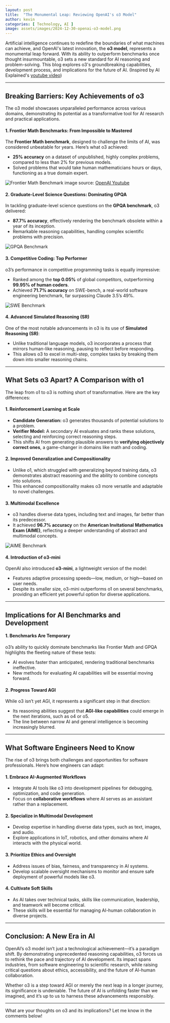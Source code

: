 ```yaml
---
layout: post
title:  "The Monumental Leap: Reviewing OpenAI's o3 Model"
author: kevin
categories: [ Technology, AI ]
image: assets/images/2024-12-30-openai-o3-model.png
---
```


Artificial intelligence continues to redefine the boundaries of what machines can achieve, and OpenAI's latest innovation, the **o3 model**, represents a monumental leap forward. With its ability to outperform benchmarks once thought insurmountable, o3 sets a new standard for AI reasoning and problem-solving. This blog explores o3's groundbreaking capabilities, development process, and implications for the future of AI. (Inspired by AI Explained's [youtube video](https://youtu.be/YAgIh4aFawU?si=SGea3P6p0eJ9VB-X))

---

## **Breaking Barriers: Key Achievements of o3**

The o3 model showcases unparalleled performance across various domains, demonstrating its potential as a transformative tool for AI research and practical applications.

#### **1. Frontier Math Benchmarks: From Impossible to Mastered**
The **Frontier Math benchmark**, designed to challenge the limits of AI, was considered unbeatable for years. Here’s what o3 achieved:
- **25% accuracy** on a dataset of unpublished, highly complex problems, compared to less than 2% for previous models.
- Solved problems that would take human mathematicians hours or days, functioning as a true domain expert.

![Frontier Math Benchmark](../assets/images/frontier-math-benchmark.png)
image source: [OpenAI Youtube](https://www.youtube.com/live/SKBG1sqdyIU)

#### **2. Graduate-Level Science Questions: Dominating GPQA**
In tackling graduate-level science questions on the **GPQA benchmark**, o3 delivered:
- **87.7% accuracy**, effectively rendering the benchmark obsolete within a year of its inception.
- Remarkable reasoning capabilities, handling complex scientific problems with precision.

![GPQA Benchmark](../assets/images/aime-gpqa-benchmark.png)

#### **3. Competitive Coding: Top Performer**
o3’s performance in competitive programming tasks is equally impressive:
- Ranked among the **top 0.05%** of global competitors, outperforming **99.95% of human coders**.
- Achieved **71.7% accuracy** on SWE-bench, a real-world software engineering benchmark, far surpassing Claude 3.5’s 49%.

![SWE Benchmark](../assets/images/swe-benchmark.png)

#### **4. Advanced Simulated Reasoning (SR)**
One of the most notable advancements in o3 is its use of **Simulated Reasoning (SR)**:
- Unlike traditional language models, o3 incorporates a process that mirrors human-like reasoning, pausing to reflect before responding.
- This allows o3 to excel in multi-step, complex tasks by breaking them down into smaller reasoning chains.

---

## **What Sets o3 Apart? A Comparison with o1**

The leap from o1 to o3 is nothing short of transformative. Here are the key differences:

#### **1. Reinforcement Learning at Scale**
- **Candidate Generation:** o3 generates thousands of potential solutions to a problem.
- **Verifier Model:** A secondary AI evaluates and ranks these solutions, selecting and reinforcing correct reasoning steps.
- This shifts AI from generating plausible answers to **verifying objectively correct ones**, a game-changer in domains like math and coding.

#### **2. Improved Generalization and Compositionality**
- Unlike o1, which struggled with generalizing beyond training data, o3 demonstrates abstract reasoning and the ability to combine concepts into solutions.
- This enhanced compositionality makes o3 more versatile and adaptable to novel challenges.

#### **3. Multimodal Excellence**
- o3 handles diverse data types, including text and images, far better than its predecessor.
- It achieved **96.7% accuracy** on the **American Invitational Mathematics Exam (AIME)**, reflecting a deeper understanding of abstract and multimodal concepts.

![AIME Benchmark](../assets/images/aime-benchmark.png)

#### **4. Introduction of o3-mini**
OpenAI also introduced **o3-mini**, a lightweight version of the model:
- Features adaptive processing speeds—low, medium, or high—based on user needs.
- Despite its smaller size, o3-mini outperforms o1 on several benchmarks, providing an efficient yet powerful option for diverse applications.

---

## **Implications for AI Benchmarks and Development**

#### **1. Benchmarks Are Temporary**
o3’s ability to quickly dominate benchmarks like Frontier Math and GPQA highlights the fleeting nature of these tests:
- AI evolves faster than anticipated, rendering traditional benchmarks ineffective.
- New methods for evaluating AI capabilities will be essential moving forward.


#### **2. Progress Toward AGI**
While o3 isn’t yet AGI, it represents a significant step in that direction:
- Its reasoning abilities suggest that **AGI-like capabilities** could emerge in the next iterations, such as o4 or o5.
- The line between narrow AI and general intelligence is becoming increasingly blurred.

---

## **What Software Engineers Need to Know**

The rise of o3 brings both challenges and opportunities for software professionals. Here’s how engineers can adapt:

#### **1. Embrace AI-Augmented Workflows**
- Integrate AI tools like o3 into development pipelines for debugging, optimization, and code generation.
- Focus on **collaborative workflows** where AI serves as an assistant rather than a replacement.


#### **2. Specialize in Multimodal Development**
- Develop expertise in handling diverse data types, such as text, images, and audio.
- Explore applications in IoT, robotics, and other domains where AI interacts with the physical world.


#### **3. Prioritize Ethics and Oversight**
- Address issues of bias, fairness, and transparency in AI systems.
- Develop scalable oversight mechanisms to monitor and ensure safe deployment of powerful models like o3.


#### **4. Cultivate Soft Skills**
- As AI takes over technical tasks, skills like communication, leadership, and teamwork will become critical.
- These skills will be essential for managing AI-human collaboration in diverse projects.

---

## **Conclusion: A New Era in AI**

OpenAI’s o3 model isn’t just a technological achievement—it’s a paradigm shift. By demonstrating unprecedented reasoning capabilities, o3 forces us to rethink the pace and trajectory of AI development. Its impact spans industries, from software engineering to scientific research, while raising critical questions about ethics, accessibility, and the future of AI-human collaboration.

Whether o3 is a step toward AGI or merely the next leap in a longer journey, its significance is undeniable. The future of AI is unfolding faster than we imagined, and it’s up to us to harness these advancements responsibly.

---

What are your thoughts on o3 and its implications? Let me know in the comments below!


